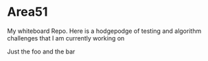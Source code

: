 # Area51
My whiteboard Repo. Here is a hodgepodge of testing and algorithm challenges that I am currently working on

Just the foo and the bar

